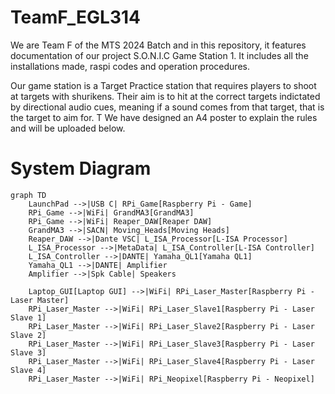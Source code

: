 # TeamF_EGL314

We are Team F of the MTS 2024 Batch and in this repository, it features documentation of our project S.O.N.I.C Game Station 1. It includes all the installations made, raspi codes and operation procedures. 

Our game station is a Target Practice station that requires players to shoot at targets with shurikens. Their aim is to hit at the correct targets indictated by directional audio cues, meaning if a sound comes from that target, that is the target to aim for. T
We have designed an A4 poster to explain the rules and will be uploaded below.

# System Diagram

```mermaid
graph TD
    LaunchPad -->|USB C| RPi_Game[Raspberry Pi - Game]
    RPi_Game -->|WiFi| GrandMA3[GrandMA3]
    RPi_Game -->|WiFi| Reaper_DAW[Reaper DAW]
    GrandMA3 -->|SACN| Moving_Heads[Moving Heads]
    Reaper_DAW -->|Dante VSC| L_ISA_Processor[L-ISA Processor]
    L_ISA_Processor -->|MetaData| L_ISA_Controller[L-ISA Controller]
    L_ISA_Controller -->|DANTE| Yamaha_QL1[Yamaha QL1]
    Yamaha_QL1 -->|DANTE| Amplifier
    Amplifier -->|Spk Cable| Speakers

    Laptop_GUI[Laptop GUI] -->|WiFi| RPi_Laser_Master[Raspberry Pi - Laser Master]
    RPi_Laser_Master -->|WiFi| RPi_Laser_Slave1[Raspberry Pi - Laser Slave 1]
    RPi_Laser_Master -->|WiFi| RPi_Laser_Slave2[Raspberry Pi - Laser Slave 2]
    RPi_Laser_Master -->|WiFi| RPi_Laser_Slave3[Raspberry Pi - Laser Slave 3]
    RPi_Laser_Master -->|WiFi| RPi_Laser_Slave4[Raspberry Pi - Laser Slave 4]
    RPi_Laser_Master -->|WiFi| RPi_Neopixel[Raspberry Pi - Neopixel]